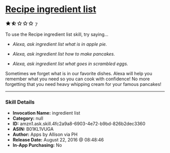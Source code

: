 # [Recipe ingredient list](http://alexa.amazon.com/#skills/amzn1.ask.skill.4fc2a9a8-6903-4e72-b9bd-826b2dec3360)
![1.9 stars](../../images/ic_star_black_18dp_1x.png)![1.9 stars](../../images/ic_star_half_black_18dp_1x.png)![1.9 stars](../../images/ic_star_border_black_18dp_1x.png)![1.9 stars](../../images/ic_star_border_black_18dp_1x.png)![1.9 stars](../../images/ic_star_border_black_18dp_1x.png) 7

To use the Recipe ingredient list skill, try saying...

* *Alexa, ask ingredient list what is in apple pie.*

* *Alexa, ask ingredient list how to make pancakes.*

* *Alexa, ask ingredient list what goes in scrambled eggs.*

Sometimes we forget what is in our favorite dishes.  Alexa will help you remember what you need so you can cook with confidence!  No more forgetting that you need heavy whipping cream for your famous pancakes!

***

### Skill Details

* **Invocation Name:** ingredient list
* **Category:** null
* **ID:** amzn1.ask.skill.4fc2a9a8-6903-4e72-b9bd-826b2dec3360
* **ASIN:** B01KL1VUGA
* **Author:** Apps by Allison via PH
* **Release Date:** August 22, 2016 @ 08:48:46
* **In-App Purchasing:** No
